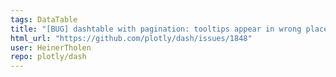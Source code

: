 ```yaml
---
tags: DataTable
title: "[BUG] dashtable with pagination: tooltips appear in wrong place"
html_url: "https://github.com/plotly/dash/issues/1848"
user: HeinerTholen
repo: plotly/dash
---
```



